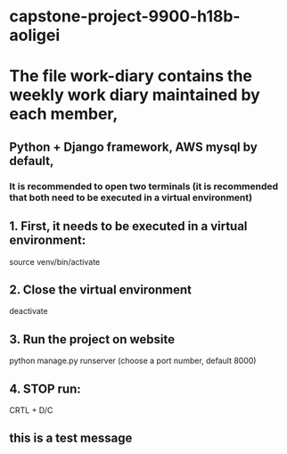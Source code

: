 # capstone-project-9900-h18b-aoligei
# The file work-diary contains the weekly work diary maintained by each member,
## Python + Django framework,  AWS mysql by default, 

### It is recommended to open two terminals (it is recommended that both need to be executed in a virtual environment)
## 1. First, it needs to be executed in a virtual environment:

source venv/bin/activate 


## 2. Close the  virtual environment
deactivate


## 3. Run the  project on website
python manage.py runserver (choose a port number, default 8000)

## 4. STOP run:
CRTL + D/C


## this is a test message

